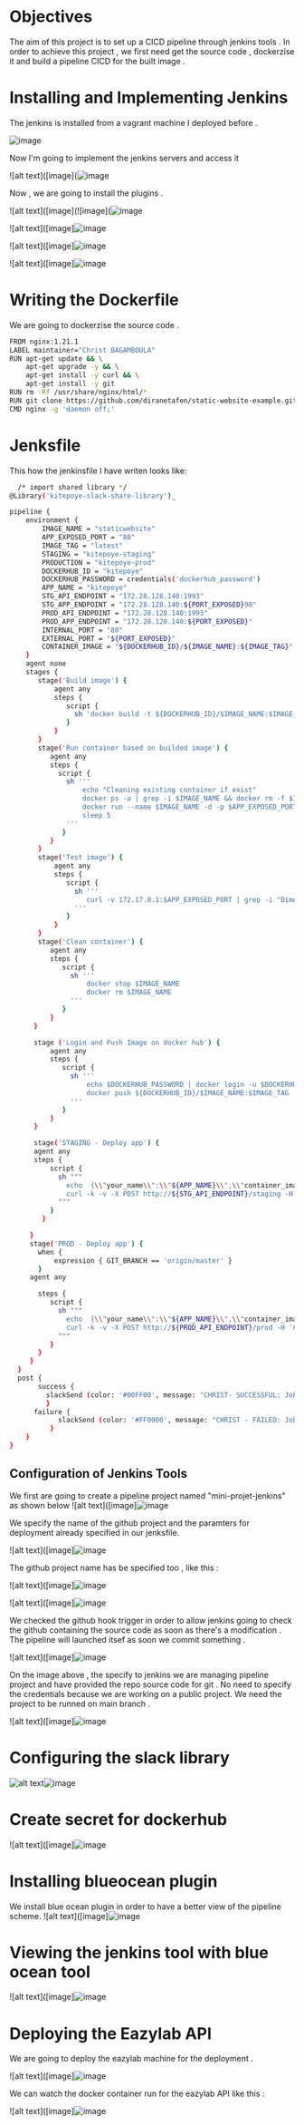 

# Objectives
The aim of this project is to set up a CICD pipeline through jenkins tools . In order to achieve this project , we first need get the source code , dockerzise it and build a pipeline CICD for the built image .

# Installing and Implementing Jenkins
The jenkins is installed from a vagrant machine I deployed before .

![image](https://github.com/christ242/mini-projet-jenkins/assets/60726494/f72915f5-e054-4c3f-937d-1871fa8818d9)


Now I'm going to implement the jenkins servers and access it

![alt text]([image](![image](https://github.com/christ242/mini-projet-jenkins/assets/60726494/2a6ba969-dffd-45e1-8d7e-b90f0991b676)

Now , we are going to install the plugins .


![alt text]([image](![image](![image](https://github.com/christ242/mini-projet-jenkins/assets/60726494/60b9353d-de15-4fc9-af9e-cfd711a69652)


![alt text]([image]![image](https://github.com/christ242/mini-projet-jenkins/assets/60726494/0662be24-a2d7-4c77-914b-2e06a3effbc0)

![alt text]([image]![image](https://github.com/christ242/mini-projet-jenkins/assets/60726494/0f7dc5c1-353d-4100-bf72-05b6a7ce0cf3)

![alt text]([image]![image](https://github.com/christ242/mini-projet-jenkins/assets/60726494/883fd0c5-e400-44ae-b60c-3e1ab24881cb)


# Writing the Dockerfile
We are going to dockerzise the source code .
```bash
FROM nginx:1.21.1
LABEL maintainer="Christ BAGAMBOULA"
RUN apt-get update && \
    apt-get upgrade -y && \
    apt-get install -y curl && \
    apt-get install -y git
RUN rm -Rf /usr/share/nginx/html/*
RUN git clone https://github.com/diranetafen/static-website-example.git /usr/share/nginx/html
CMD nginx -g 'daemon off;'
````
# Jenksfile
This how the jenkinsfile I have writen looks like:
```bash
  /* import shared library */
@Library('kitepoye-slack-share-library')_

pipeline {
    environment {
        IMAGE_NAME = "staticwebsite"
        APP_EXPOSED_PORT = "80"
        IMAGE_TAG = "latest"
        STAGING = "kitepoye-staging"
        PRODUCTION = "kitepoye-prod"
        DOCKERHUB_ID = "kitepoye"
        DOCKERHUB_PASSWORD = credentials('dockerhub_password')
        APP_NAME = "kitepoye"
        STG_API_ENDPOINT = "172.28.128.140:1993"
        STG_APP_ENDPOINT = "172.28.128.140:${PORT_EXPOSED}90"
        PROD_API_ENDPOINT = "172.28.128.140:1993"
        PROD_APP_ENDPOINT = "172.28.128.140:${PORT_EXPOSED}"
        INTERNAL_PORT = "80"
        EXTERNAL_PORT = "${PORT_EXPOSED}"
        CONTAINER_IMAGE = "${DOCKERHUB_ID}/${IMAGE_NAME}:${IMAGE_TAG}"
    }
    agent none
    stages {
       stage('Build image') {
           agent any
           steps {
              script {
                sh 'docker build -t ${DOCKERHUB_ID}/$IMAGE_NAME:$IMAGE_TAG .'
              }
           }
       }
       stage('Run container based on builded image') {
          agent any
          steps {
            script {
              sh '''
                  echo "Cleaning existing container if exist"
                  docker ps -a | grep -i $IMAGE_NAME && docker rm -f $IMAGE_NAME
                  docker run --name $IMAGE_NAME -d -p $APP_EXPOSED_PORT:$INTERNAL_PORT  ${DOCKERHUB_ID}/$IMAGE_NAME:$IMAGE_TAG
                  sleep 5
              '''
             }
          }
       }
       stage('Test image') {
           agent any
           steps {
              script {
                sh '''
                   curl -v 172.17.0.1:$APP_EXPOSED_PORT | grep -i "Dimension"
                '''
              }
           }
       }
       stage('Clean container') {
          agent any
          steps {
             script {
               sh '''
                   docker stop $IMAGE_NAME
                   docker rm $IMAGE_NAME
               '''
             }
          }
      }

      stage ('Login and Push Image on docker hub') {
          agent any
          steps {
             script {
               sh '''
                   echo $DOCKERHUB_PASSWORD | docker login -u $DOCKERHUB_ID --password-stdin
                   docker push ${DOCKERHUB_ID}/$IMAGE_NAME:$IMAGE_TAG
               '''
             }
          }
      }

      stage('STAGING - Deploy app') {
      agent any
      steps {
          script {
            sh """
              echo  {\\"your_name\\":\\"${APP_NAME}\\",\\"container_image\\":\\"${CONTAINER_IMAGE}\\", \\"external_port\\":\\"${EXTERNAL_PL_PORT}90\\", \\"internal_port\\":\\"${INTERNAL_PORT}\\"}  > data.json
              curl -k -v -X POST http://${STG_API_ENDPOINT}/staging -H 'Content-Type: application/json'  --data-binary @data.json  2>&1 |  | grep 200
            """
          }
        }

     }
     stage('PROD - Deploy app') {
       when {
           expression { GIT_BRANCH == 'origin/master' }
       }
     agent any

       steps {
          script {
            sh """
              echo  {\\"your_name\\":\\"${APP_NAME}\\",\\"container_image\\":\\"${CONTAINER_IMAGE}\\", \\"external_port\\":\\"${EXTERNAL_PL_PORT}\\", \\"internal_port\\":\\"${INTERNAL_PORT}\\"}  > data.json
              curl -k -v -X POST http://${PROD_API_ENDPOINT}/prod -H 'Content-Type: application/json'  --data-binary @data.json  2>&1 | gr grep 200
            """
          }
       }
     }
  }
  post {
       success {
         slackSend (color: '#00FF00', message: "CHRIST- SUCCESSFUL: Job '${env.JOB_NAME} [${env.BUILD_NUMBER}]' (${env.BUILD_URL}) - PROD OD URL => http://${PROD_APP_ENDPOINT} , STAGING URL => http://${STG_APP_ENDPOINT}")
         }
      failure {
            slackSend (color: '#FF0000', message: "CHRIST - FAILED: Job '${env.JOB_NAME} [${env.BUILD_NUMBER}]' (${env.BUILD_URL})")      
          }
    }
}
````
 ## Configuration of Jenkins Tools

 We first are going to create a pipeline project named "mini-projet-jenkins" as shown below 
 ![alt text]([image]![image](https://github.com/christ242/mini-projet-jenkins/assets/60726494/4afb0422-bce9-48e2-98a7-90f4cbbcde23)

We specify the name of the github project and the paramters for deployment already specified in our jenksfile.

 ![alt text]([image]![image](https://github.com/christ242/mini-projet-jenkins/assets/60726494/e6b5a72e-a6fb-44e6-89d5-6c09b3d25226)

 The github project name has be specified too , like this :
 
 ![alt text]([image]![image](https://github.com/christ242/mini-projet-jenkins/assets/60726494/f337f45c-537b-49eb-9630-56e3386c4c95)

![alt text]([image]![image](https://github.com/christ242/mini-projet-jenkins/assets/60726494/a05ca33c-4b4a-43f7-ab18-0f217eeedd1b)


We checked the github hook trigger in order to allow jenkins going to check the github containing the source code as soon as there's a modification . The pipeline will launched itsef as soon we commit something .

![alt text]([image]![image](https://github.com/christ242/mini-projet-jenkins/assets/60726494/1869557f-c467-40bf-aa94-9a9db2def176)

On the image above , the specify to jenkins we are managing pipeline project and have provided the repo source code for git . No need to specify the credentials because we are working on a public project. We need the project to be runned on main branch .

![alt text]([image]![image](https://github.com/christ242/mini-projet-jenkins/assets/60726494/670f12d8-49f8-41a3-9011-664fff92cbcb)


# Configuring the slack library 

![alt text]([image)![image](https://github.com/christ242/mini-projet-jenkins/assets/60726494/27894be4-0235-4b97-b8c7-d7b72d4a6460)

# Create secret for dockerhub
![alt text]([image]![image](https://github.com/christ242/mini-projet-jenkins/assets/60726494/0c364872-f9a4-46ed-8af1-ab8f96e66a74)

# Installing blueocean plugin
We install blue ocean plugin in order to have a better view of the pipeline scheme.
![alt text]([image]![image](https://github.com/christ242/mini-projet-jenkins/assets/60726494/7cf879a1-9ced-4698-8871-05cb5b96b7db)

# Viewing the jenkins tool with blue ocean tool

![alt text]([image]![image](https://github.com/christ242/mini-projet-jenkins/assets/60726494/391c757a-97e7-4256-85a2-d5bb3fbfb2f1)


# Deploying the Eazylab API 
We are going to deploy the eazylab machine for the deployment .

![alt text]([image]![image](https://github.com/christ242/mini-projet-jenkins/assets/60726494/f33510fd-0bf4-4efb-a027-25e40ad612b7)

We can watch the docker container run for the eazylab API like this :

![alt text]([image]![image](https://github.com/christ242/mini-projet-jenkins/assets/60726494/1dff5fee-af5d-4b9d-9627-6c2c1923d9aa)









